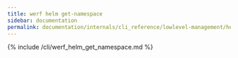 ```yaml
---
title: werf helm get-namespace
sidebar: documentation
permalink: documentation/internals/cli_reference/lowlevel-management/helm/get_namespace.html
---
```


{% include /cli/werf_helm_get_namespace.md %}
